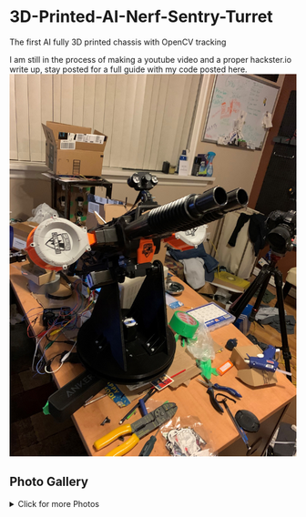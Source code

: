 # 3D-Printed-AI-Nerf-Sentry-Turret
The first AI fully 3D printed chassis with OpenCV tracking

I am still in the process of making a youtube video and a proper hackster.io write up, stay posted for a full guide with my code posted here.
![Main Image](Images/IMG_1535.jpg)

## Photo Gallery
<details>
  <summary>Click for more Photos</summary>
  
![Image 2](Images/IMG_1788.jpg)
![Image 3](Images/IMG_1793.jpg)

</details>
